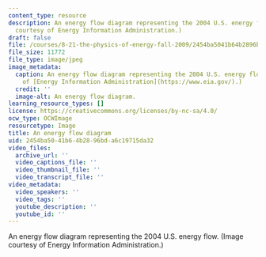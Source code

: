 ```yaml
---
content_type: resource
description: An energy flow diagram representing the 2004 U.S. energy flow. (Image
  courtesy of Energy Information Administration.)
draft: false
file: /courses/8-21-the-physics-of-energy-fall-2009/2454ba5041b64b2896bda6c19715da32_8-21f09-th.jpg
file_size: 11772
file_type: image/jpeg
image_metadata:
  caption: An energy flow diagram representing the 2004 U.S. energy flow. (Image courtesy
    of [Energy Information Administration](https://www.eia.gov/).)
  credit: ''
  image-alt: An energy flow diagram.
learning_resource_types: []
license: https://creativecommons.org/licenses/by-nc-sa/4.0/
ocw_type: OCWImage
resourcetype: Image
title: An energy flow diagram
uid: 2454ba50-41b6-4b28-96bd-a6c19715da32
video_files:
  archive_url: ''
  video_captions_file: ''
  video_thumbnail_file: ''
  video_transcript_file: ''
video_metadata:
  video_speakers: ''
  video_tags: ''
  youtube_description: ''
  youtube_id: ''
---
```

An energy flow diagram representing the 2004 U.S. energy flow. (Image courtesy of Energy Information Administration.)